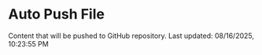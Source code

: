 # Auto Push File

Content that will be pushed to GitHub repository.
Last updated: 08/16/2025, 10:23:55 PM